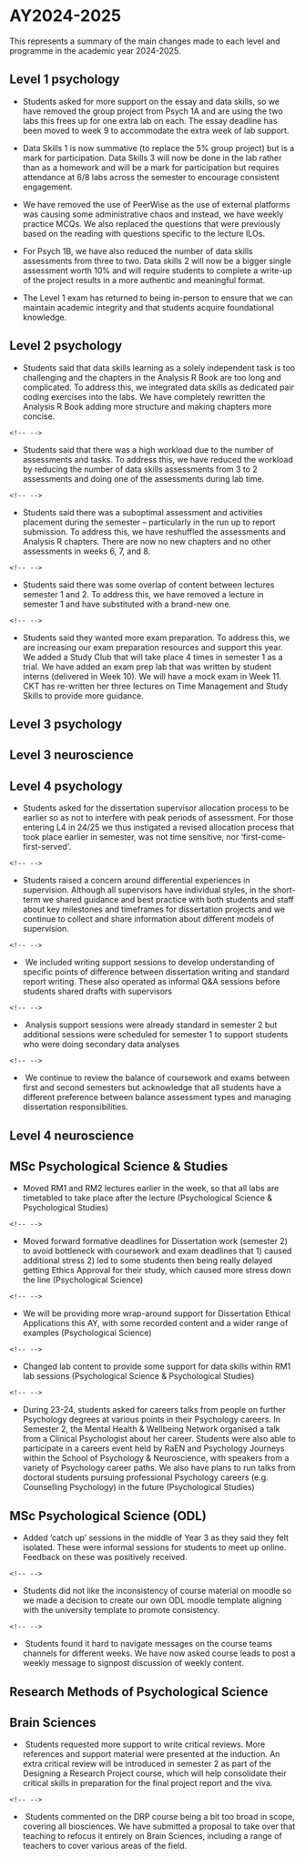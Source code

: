 # AY2024-2025

This represents a summary of the main changes made to each level and programme in the academic year 2024-2025.

## Level 1 psychology

-   Students asked for more support on the essay and data skills, so we have removed the group project from Psych 1A and are using the two labs this frees up for one extra lab on each. The essay deadline has been moved to week 9 to accommodate the extra week of lab support.

-   Data Skills 1 is now summative (to replace the 5% group project) but is a mark for participation. Data Skills 3 will now be done in the lab rather than as a homework and will be a mark for participation but requires attendance at 6/8 labs across the semester to encourage consistent engagement.

-   We have removed the use of PeerWise as the use of external platforms was causing some administrative chaos and instead, we have weekly practice MCQs. We also replaced the questions that were previously based on the reading with questions specific to the lecture ILOs.

-   For Psych 1B, we have also reduced the number of data skills assessments from three to two. Data skills 2 will now be a bigger single assessment worth 10% and will require students to complete a write-up of the project results in a more authentic and meaningful format.

-   The Level 1 exam has returned to being in-person to ensure that we can maintain academic integrity and that students acquire foundational knowledge.

## Level 2 psychology

-   Students said that data skills learning as a solely independent task is too challenging and the chapters in the Analysis R Book are too long and complicated. To address this, we integrated data skills as dedicated pair coding exercises into the labs. We have completely rewritten the Analysis R Book adding more structure and making chapters more concise. 

```{=html}
<!-- -->
```
-   Students said that there was a high workload due to the number of assessments and tasks. To address this, we have reduced the workload by reducing the number of data skills assessments from 3 to 2 assessments and doing one of the assessments during lab time. 

```{=html}
<!-- -->
```
-   Students said there was a suboptimal assessment and activities placement during the semester – particularly in the run up to report submission. To address this, we have reshuffled the assessments and Analysis R chapters. There are now no new chapters and no other assessments in weeks 6, 7, and 8. 

```{=html}
<!-- -->
```
-   Students said there was some overlap of content between lectures semester 1 and 2. To address this, we have removed a lecture in semester 1 and have substituted with a brand-new one. 

```{=html}
<!-- -->
```
-   Students said they wanted more exam preparation. To address this, we are increasing our exam preparation resources and support this year. We added a Study Club that will take place 4 times in semester 1 as a trial. We have added an exam prep lab that was written by student interns (delivered in Week 10). We will have a mock exam in Week 11. CKT has re-written her three lectures on Time Management and Study Skills to provide more guidance. 

## Level 3 psychology

## Level 3 neuroscience

## Level 4 psychology

-   Students asked for the dissertation supervisor allocation process to be earlier so as not to interfere with peak periods of assessment. For those entering L4 in 24/25 we thus instigated a revised allocation process that took place earlier in semester, was not time sensitive, nor ‘first-come-first-served'. 

```{=html}
<!-- -->
```
-   Students raised a concern around differential experiences in supervision. Although all supervisors have individual styles, in the short-term we shared guidance and best practice with both students and staff about key milestones and timeframes for dissertation projects and we continue to collect and share information about different models of supervision. 

```{=html}
<!-- -->
```
-    We included writing support sessions to develop understanding of specific points of difference between dissertation writing and standard report writing. These also operated as informal Q&A sessions before students shared drafts with supervisors 

```{=html}
<!-- -->
```
-    Analysis support sessions were already standard in semester 2 but additional sessions were scheduled for semester 1 to support students who were doing secondary data analyses  

```{=html}
<!-- -->
```
-    We continue to review the balance of coursework and exams between first and second semesters but acknowledge that all students have a different preference between balance assessment types and managing dissertation responsibilities. 

## Level 4 neuroscience

## MSc Psychological Science & Studies

-   Moved RM1 and RM2 lectures earlier in the week, so that all labs are timetabled to take place after the lecture (Psychological Science & Psychological Studies) 

```{=html}
<!-- -->
```
-   Moved forward formative deadlines for Dissertation work (semester 2) to avoid bottleneck with coursework and exam deadlines that 1) caused additional stress 2) led to some students then being really delayed getting Ethics Approval for their study, which caused more stress down the line (Psychological Science) 

```{=html}
<!-- -->
```
-   We will be providing more wrap-around support for Dissertation Ethical Applications this AY, with some recorded content and a wider range of examples (Psychological Science) 

```{=html}
<!-- -->
```
-   Changed lab content to provide some support for data skills within RM1 lab sessions (Psychological Science & Psychological Studies) 

```{=html}
<!-- -->
```
-   During 23-24, students asked for careers talks from people on further Psychology degrees at various points in their Psychology careers. In Semester 2, the Mental Health & Wellbeing Network organised a talk from a Clinical Psychologist about her career. Students were also able to participate in a careers event held by RaEN and Psychology Journeys within the School of Psychology & Neuroscience, with speakers from a variety of Psychology career paths. We also have plans to run talks from doctoral students pursuing professional Psychology careers (e.g. Counselling Psychology) in the future (Psychological Studies) 

## MSc Psychological Science (ODL)

-   Added ‘catch up’ sessions in the middle of Year 3 as they said they felt isolated. These were informal sessions for students to meet up online. Feedback on these was positively received. 

```{=html}
<!-- -->
```
-   Students did not like the inconsistency of course material on moodle so we made a decision to create our own ODL moodle template aligning with the university template to promote consistency. 

```{=html}
<!-- -->
```
-    Students found it hard to navigate messages on the course teams channels for different weeks. We have now asked course leads to post a weekly message to signpost discussion of weekly content. 

## Research Methods of Psychological Science

## Brain Sciences

-    Students requested more support to write critical reviews. More references and support material were presented at the induction. An extra critical review will be introduced in semester 2 as part of the Designing a Research Project course, which will help consolidate their critical skills in preparation for the final project report and the viva.  

```{=html}
<!-- -->
```
-    Students commented on the DRP course being a bit too broad in scope, covering all biosciences. We have submitted a proposal to take over that teaching to refocus it entirely on Brain Sciences, including a range of teachers to cover various areas of the field. 

